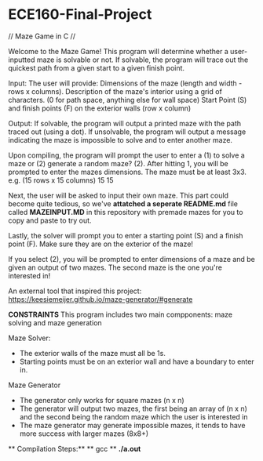 # ECE160-Final-Project

// Maze Game in C //

Welcome to the Maze Game! This program will determine whether a user-inputted maze is solvable or not. If solvable, the program will trace out the quickest path from a given start to a given finish point. 

Input: The user will provide:
Dimensions of the maze (length and width - rows x columns).
Description of the maze's interior using a grid of characters. (0 for path space, anything else for wall space)
Start Point (S) and finish points (F) on the exterior walls (row x column)

Output:
If solvable, the program will output a printed maze with the path traced out (using a dot).
If unsolvable, the program will output a message indicating the maze is impossible to solve and to enter another maze.

Upon compiling, the program will prompt the user to enter a (1) to solve a maze or (2) generate a random maze? (2).
After hitting 1, you will be prompted to enter the mazes dimensions. The maze must be at least 3x3.
e.g. (15 rows x 15 columns)
15
15

Next, the user will be asked to input their own maze. This part could become quite tedious, so we've **attatched a seperate README.md** file called **MAZEINPUT.MD** in this repository with premade mazes for you to copy and paste to try out.

Lastly, the solver will prompt you to enter a starting point (S) and a finish point (F). Make sure they are on the exterior of the maze!

If you select (2), you will be prompted to enter dimensions of a maze and be given an output of two mazes. The second maze is the one you're interested in!

An external tool that inspired this project: 
https://keesiemeijer.github.io/maze-generator/#generate

**CONSTRAINTS**
This program includes two main compponents: maze solving and maze generation

Maze Solver:
  - The exterior walls of the maze must all be 1s.
  - Starting points must be on an exterior wall and have a boundary to enter in.

Maze Generator
  - The generator only works for square mazes (n x n)
  - The generator will output two mazes, the first being an array of (n x n) and the second being the random maze which the user is interested in
  - The maze generator may generate impossible mazes, it tends to have more success with larger mazes (8x8+)

  **  Compilation Steps:**
**  gcc  **
  **./a.out**


